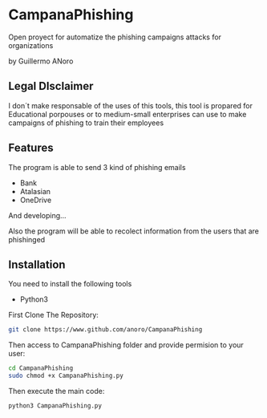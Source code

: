 # CampanaPhishing

Open proyect for automatize the phishing campaigns attacks for organizations

by Guillermo ANoro

## Legal DIsclaimer

I don´t make responsable of the uses of this tools, this tool is propared for Educational porpouses or to medium-small enterprises can use to make campaigns of phishing to train their employees

## Features

The program is able to send 3 kind of phishing emails

- Bank
- Atalasian
- OneDrive

And developing...

Also the program will be able to recolect information from the users that are phishinged

## Installation

You need to install the following tools

- Python3

First Clone The Repository:
```bash
git clone https://www.github.com/anoro/CampanaPhishing
```
Then access to CampanaPhishing folder and provide permision to your user:
```bash
cd CampanaPhishing
sudo chmod +x CampanaPhishing.py
```
Then execute the main code:
```bash
python3 CampanaPhishing.py
```

